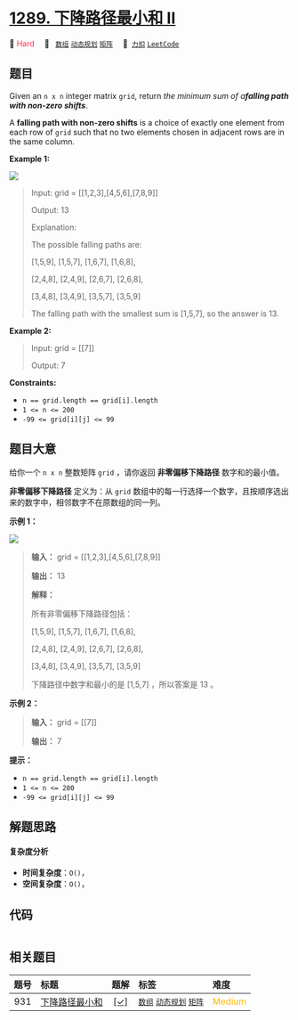 # [1289. 下降路径最小和  II](https://2xiao.github.io/leetcode-js/problem/1289.html)

🔴 <font color=#ff334b>Hard</font>&emsp; 🔖&ensp; [`数组`](/tag/array.md) [`动态规划`](/tag/dynamic-programming.md) [`矩阵`](/tag/matrix.md)&emsp; 🔗&ensp;[`力扣`](https://leetcode.cn/problems/minimum-falling-path-sum-ii) [`LeetCode`](https://leetcode.com/problems/minimum-falling-path-sum-ii)

## 题目

Given an `n x n` integer matrix `grid`, return _the minimum sum of a**falling
path with non-zero shifts**_.

A **falling path with non-zero shifts** is a choice of exactly one element
from each row of `grid` such that no two elements chosen in adjacent rows are
in the same column.



**Example 1:**

![](https://assets.leetcode.com/uploads/2021/08/10/falling-grid.jpg)

> Input: grid = [[1,2,3],[4,5,6],[7,8,9]]
> 
> Output: 13
> 
> Explanation: 
> 
> The possible falling paths are:
> 
> [1,5,9], [1,5,7], [1,6,7], [1,6,8],
> 
> [2,4,8], [2,4,9], [2,6,7], [2,6,8],
> 
> [3,4,8], [3,4,9], [3,5,7], [3,5,9]
> 
> The falling path with the smallest sum is [1,5,7], so the answer is 13.

**Example 2:**

> Input: grid = [[7]]
> 
> Output: 7

**Constraints:**

  * `n == grid.length == grid[i].length`
  * `1 <= n <= 200`
  * `-99 <= grid[i][j] <= 99`


## 题目大意

给你一个 `n x n` 整数矩阵 `grid` ，请你返回 **非零偏移下降路径** 数字和的最小值。

**非零偏移下降路径** 定义为：从 `grid` 数组中的每一行选择一个数字，且按顺序选出来的数字中，相邻数字不在原数组的同一列。



**示例 1：**

![](https://assets.leetcode.com/uploads/2021/08/10/falling-grid.jpg)

> 
> 
> 
> 
> 
> **输入：** grid = [[1,2,3],[4,5,6],[7,8,9]]
> 
> **输出：** 13
> 
> **解释：**
> 
> 所有非零偏移下降路径包括：
> 
> [1,5,9], [1,5,7], [1,6,7], [1,6,8],
> 
> [2,4,8], [2,4,9], [2,6,7], [2,6,8],
> 
> [3,4,8], [3,4,9], [3,5,7], [3,5,9]
> 
> 下降路径中数字和最小的是 [1,5,7] ，所以答案是 13 。
> 
> 

**示例 2：**

> 
> 
> 
> 
> 
> **输入：** grid = [[7]]
> 
> **输出：** 7
> 
> 



**提示：**

  * `n == grid.length == grid[i].length`
  * `1 <= n <= 200`
  * `-99 <= grid[i][j] <= 99`


## 解题思路

#### 复杂度分析

- **时间复杂度**：`O()`，
- **空间复杂度**：`O()`，

## 代码

```javascript

```

## 相关题目

<!-- prettier-ignore -->
| 题号 | 标题 | 题解 | 标签 | 难度 |
| :------: | :------ | :------: | :------ | :------ |
| 931 | [下降路径最小和](https://leetcode.com/problems/minimum-falling-path-sum) | [[✓]](/problem/0931.md) |  [`数组`](/tag/array.md) [`动态规划`](/tag/dynamic-programming.md) [`矩阵`](/tag/matrix.md) | <font color=#ffb800>Medium</font> |